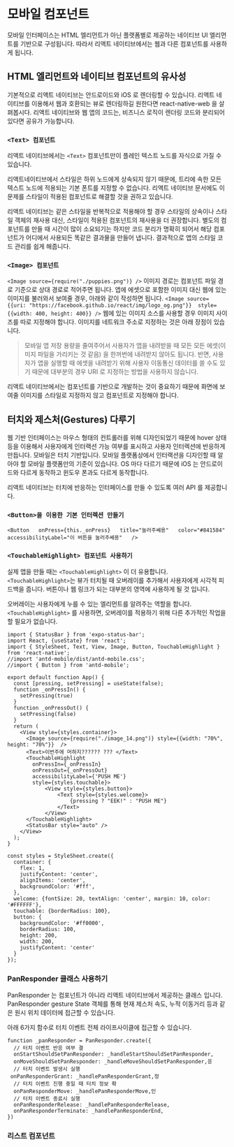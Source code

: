 # 모바일 컴포넌트

모바일 인터페이스는 HTML 엘리먼트가 아닌 플랫폼별로 제공하는 네이티브 UI 엘리먼트를 기반으로 구성됩니다. 따라서 리액트 네이티브에서는 웹과 다른 컴포넌트를 사용하게 됩니다. 

## HTML 엘리먼트와 네이티브 컴포넌트의 유사성

기본적으로 리액트 네이티브는 안드로이드와 iOS 로 렌더링할 수 있습니다. 리액트 네이티브를 이용해서 웹과 호환되는 뷰로 렌더링하길 원한다면 react-native-web 을 살펴봅시다. 리액트 네이티브와 웹 앱의 코드는, 비즈니스 로직이 렌더링 코드와 분리되어 있다면 공유가 가능합니다. 

### ``<Text> 컴포넌트``
리액트 네이티브에서는 ``<Text>`` 컴포넌트만이 플레인 텍스트 노드를 자식으로 가질 수 있습니다. 

리액트네이티브에서 스타일은 하위 노드에게 상속되지 않기 때문에, 트리에 속한 모든 텍스트 노드에 적용되는 기본 폰트를 지정할 수 없습니다. 리액트 네이티브 문서에도 이 문제를 스타일이 적용된 컴포넌트로 해결할 것을 권하고 있습니다. 

리액트 네이티브는 같은 스타일을 반복적으로 적용해야 할 경우 스타일의 상속이나 스타일 객체의 재사용 대신, 스타일이 적용된 컴포넌트의 재사용을 더 권장합니다. 별도의 컴포넌트를 만들 때 시간이 많이 소요되기는 하지만 코드 분리가 명확히 되어서 해당 컴포넌트가 어디에서 사용되든 똑같은 결과물을 만들어 냅니다. 결과적으로 앱의 스타일 코드 관리를 쉽게 해줍니다. 

### ``<Image> 컴포넌트``
``<Image source={require("./puppies.png")} />``
이미지 경로는 컴포넌트 파일 경로 기준으로 상대 경로로 적어주면 됩니다. 
앱에 에셋으로 포함한 이미지 대신 웹에 있는 이미지를 불러와서 보여줄 경우, 아래와 같이 작성하면 됩니다.
``<Image source={{uri: "https://facebook.github.io/react/img/logo_og.png"}}  style={{width: 400, height: 400}} />``
웹에 있는 이미지 소스를 사용할 경우 이미지 사이즈를 따로 지정해야 합니다. 
이미지를 네트워크 주소로 지정하는 것은 아래 장점이 있습니다.
> 모바일 앱 저장 용량을 줄여주어서 사용자가 앱을 내려받을 때 모든 모든 에셋(이미지 파일을 가리키는 것 같음) 을 한꺼번에 내려받지 않아도 됩니다. 반면, 사용자가 앱을 실행할 때 에셋을 내려받기 위해 사용자 이동통신 데이터를 쓸 수도 있기 때문에 대부분의 경우 URI 로 지정하는 방법을 사용하지 않습니다. 

리액트 네이티브에서는 컴포넌트를 기반으로 개발하는 것이 중요하기 때문에 화면에 보여줄 이미지를 스타일로 지정하지 않고 컴포넌트로 지정해야 합니다. 

## 터치와 제스처(Gestures) 다루기
웹 기반 인터페이스는 마우스 형태의 컨트롤러를 위해 디자인되었기 때문에 hover 상태 등을 이용해서 사용자에게 인터랙션 가능 여부를 표시하고 사용자 인터렉션에 반응하게 만듭니다. 
모바일은 터치 기반입니다. 모바일 플랫폼상에서 인터랙션을 디자인할 때 알아야 할 모바일 플랫폼만의 기준이 있습니다. OS 마다 다르기 때문에 iOS 는 안드로이드와 다르게 동작하고 윈도우 폰과도 다르게 동작합니다. 

리액트 네이티브는 터치에 반응하는 인터페이스를 만들 수 있도록 여러 API 를 제공합니다. 

### ``<Button>을 이용한 기본 인터렉션 만들기``
``<Button  
  onPress={this._onPress}  
  title="눌러주쎄용"  
  color="#841584"  
  accessibilityLabel="이 버튼을 눌러주쎄용"  
/>``

### ``<TouchableHighlight> 컴포넌트 사용하기``
실제 앱을 만들 때는 ``<TouchableHighlight>`` 이 더 유용합니다.
``<TouchableHighlight>``는 뷰가 터치될 때 오버레이를 추가해서 사용자에게 시각적 피드백을 줍니다. 버튼이나 웹 링크가 되는 대부분의 영역에 사용하게 될 것 입니다. 

오버레이는 사용자에게 누를 수 있는 엘리먼트를 알려주는 역할을 합니다. ``<TouchableHighlight>`` 를 사용하면, 오버레이를 적용하기 위해 다른 추가적인 작업을 할 필요가 없습니다. 
```
import { StatusBar } from 'expo-status-bar';  
import React, {useState} from 'react';  
import { StyleSheet, Text, View, Image, Button, TouchableHighlight } from 'react-native';  
//import 'antd-mobile/dist/antd-mobile.css';  
//import { Button } from 'antd-mobile';  
  
export default function App() {  
  const [pressing, setPressing] = useState(false);  
  function _onPressIn() {  
    setPressing(true)  
  }  
  function _onPressOut() {  
    setPressing(false)  
  }  
  return (  
    <View style={styles.container}>  
      <Image source={require("./image_14.png")} style={{width: "70%", height: "70%"}}  />  
      <Text>이번주에 머하지?????? ??? </Text>  
      <TouchableHighlight  
        onPressIn={_onPressIn}  
        onPressOut={_onPressOut}  
        accessibilityLabel={'PUSH ME'}  
        style={styles.touchable}>  
            <View style={styles.button}>  
                <Text style={styles.welcome}>  
                    {pressing ? "EEK!" : "PUSH ME"}  
                </Text>  
            </View>  
      </TouchableHighlight>  
      <StatusBar style="auto" />  
    </View>  
  );  
}  
  
const styles = StyleSheet.create({  
  container: {  
    flex: 1,  
    justifyContent: 'center',  
    alignItems: 'center',  
    backgroundColor: '#fff',  
  },  
  welcome: {fontSize: 20, textAlign: 'center', margin: 10, color: '#FFFFFF'},  
  touchable: {borderRadius: 100},  
  button: {  
    backgroundColor: '#ff0000',  
    borderRadius: 100,  
    height: 200,  
    width: 200,  
    justifyContent: 'center'  
  }  
});
```

### PanResponder 클래스 사용하기
PanResponder 는 컴포넌트가 아니라 리액트 네이티브에서 제공하는 클래스 입니다. PanResponder gesture State 객체를 통해 현재 제스처 속도, 누적 이동거리 등과 같은 원시 위치 데이터에 접근할 수 있습니다. 

아래 6가지 함수로 터치 이벤트 전체 라이프사이클에 접근할 수 있습니다. 
```
function _panResponder = PanResponder.create({  
  // 터치 이벤트 반응 여부 결  
  onStartShouldSetPanResponder: _handleStartShouldSetPanResponder,  
  onMoveShouldSetPanResponder: _handleMoveShouldSetPanResponder,응  
  // 터치 이벤트 발생시 실행   
 onPanResponderGrant: _handlePanResponderGrant,정  
  // 터치 이벤트 진행 중일 때 터치 정보 확  
  onPanResponderMove: _handlePanResponderMove,인  
  // 터치 이벤트 종료시 실행  
  onPanResponderRelease: _handlePanResponderRelease,  
  onPanResponderTerminate: _handlePanResponderEnd,  
})
```

### 리스트 컴포넌트

<!--stackedit_data:
eyJoaXN0b3J5IjpbLTE3MTIzMTkwNzgsLTEwNDUzOTM2MSwzND
AyNDc2MCwtMTI0Mzk1NDc3NSwxNDAwODM3MTM1LC0xOTkyMDc1
MzUwLC0xMjkwMDgzMjk2LC03ODQzNTc0ODMsMTM5Mzg1NTUwNy
wxMTA3MjM0MjUsNDg2OTY1MjQsLTQwMTQzNjEwMSwtMTU5Nzk0
NjI2MCwzMjExMDY3OTQsMTIzNjU0MTkwOCwtNjI1NjA2OSw5Mj
MwMTYwMTMsNDY2MDcyMzA1LDQ2NjA3MjMwNSw2ODc2MTYxMzNd
fQ==
-->
